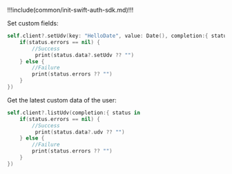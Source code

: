 !!!include(common/init-swift-auth-sdk.md)!!!

Set custom fields:

```swift
self.client?.setUdv(key: "HelloDate", value: Date(), completion:{ status in
    if(status.errors == nil) {
        //Success
         print(status.data?.setUdv ?? "")
    } else {
        //Failure
        print(status.errors ?? "")
    }
})
```

Get the latest custom data of the user:

```swift
self.client?.listUdv(completion:{ status in
    if(status.errors == nil) {
        //Success
         print(status.data?.udv ?? "")
    } else {
        //Failure
        print(status.errors ?? "")
    }
})
```